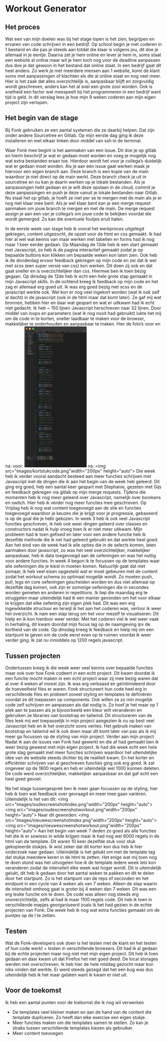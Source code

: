 # Workout Generator
## Het proces
Wat een van mijn doelen was bij het stage lopen is het zien, begrijpen en ervaren van code schrijven in een bedrijf. Op school begin je met coderen in 1 bestand en die pas je steeds aan totdat die klaar is volgens jou, dit doe je allemaal in je eentje. Daarna zet je hem online en lever je hem in, soms staat een website al online maar wil je hem toch nog voor de deadline aanpassen dus doe je dat gewoon in het bestand dat online staat. In een bedrijf gaat dit heel anders. Zo werk je met meerdere mensen aan 1 website, komt de klant soms met aanpassingen of klachten als die al online staat en nog veel meer. Hier is het zaak dat alles overzichtelijk is, aanpasbaar blijft en zorgvuldig wordt geschreven, anders kan het al snel een grote zooi worden. Ook is snelheid een factor wat meespeelt bij het programmeren in een bedrijf want tijd is geld. In dit verslag lees je hoe mijn 9 weken coderen aan mijn eigen project zijn verlopen. 

## Het begin van de stage
Bij Fonk gebruiken ze een aantal systemen die ze daarbij helpen. Dat zijn onder andere Sourcetree en Gitlab. Op mijn eerste dag ging ik deze installeren en met elkaar linken door middel van ssh in de terminal. 

Waar Fonk mee begint is het aanmaken van een issue. Dit doe je op gitlab en hierin beschrijf je wat er gedaan moet worden en voeg je mogelijk nog wat extra bestanden eraan toe. Hierdoor wordt het voor je collega’s duidelijk wat er gedaan moet worden. 
Als je aan een issue gaat werken maak je hiervoor een eigen branch aan. Deze branch is een kopie van de main waardoor je niet direct op de main werkt. Deze branch check je uit in sourcetree en nu kan je daarin werken op je lokale bestanden. Als je aanpassingen hebt gedaan en je wilt deze opslaan in de cloud, commit je deze aanpassingen en push je deze vanuit je lokale bestanden naar Gitlab. Nu staat het op gitlab, je hoeft ze niet per se te mergen met de main als je er nog niet klaar mee bent. 
Als je wel klaar bent kan je een merge request aanmaken om jouw branch te mergen en met de main. De merge request assign je aan een van je collega’s om jouw code te bekijken voordat die wordt gemerged. Zo kan die eventuele foutjes eruit halen.

In de eerste week van stage heb ik vooral het werkproces uitgelegd gekregen, content uitgezocht, de opzet voor de html en css gemaakt. Ik had hier al wel wat kennis van maar werken met tabellen en forms had ik nog maar 1 keer eerder gedaan. 
Op Maandag de 13de heb ik een start gemaakt met Javascript, zo heb ik de pagina interactief gemaakt zodat je op bepaalde buttons kon klikken om bepaalde weken kon laten zien. Ook heb ik de donderdag ervoor feedback gekregen op mijn code en zei dat ik wel met scss (een super versie van css) kon werken. Dit doen zij ook en dat gaat sneller en is overzichtelijker dan css. Hiermee ben ik toen bezig gegaan.
Op dinsdag de 12de heb ik echt een hele grote stap gemaakt in mijn Javascript skills. In de ochtend kreeg ik feedback op mijn code en het zag er allemaal erg goed uit. Ik was erg goed bezig met scss en de javascript werkte ook. Wel kon er nog veel ingekort worden (wat ik ook zelf al dacht) in de javascript (ook in de html maar dat komt later). Ze gaf mij wat bronnen, hebben hier en daar wat gespart en wat er uitkwam had ik echt niet gedacht. Ik heb ~ 150 lijnen Javascript herschreven naar 32 lijnen. Door middel van loops en parameters (wat ik nog nooit had gebruikt) lukte het mij om de code in te korten, sneller laadbaar te maken voor de browser, makkelijker te onderhouden en aanpasbaar te maken. Hier de foto’s voor en na:
voor: <img src="images/langstukcode.png" width="200px" height="auto"> na: <img src="images/kortstukcode.png"width="200px" height="auto">
Die week heb ik verder vooral aandacht besteed aan meer functies schrijven met Javascript met de dingen die ik aan het begin van de week heb geleerd. Dit ging erg goed, heb een aantal keer gespart met Stephanie, gezeten met Gijs en feedback gekregen via gitlab op mijn merge requests. Tijdens die momenten heb ik nog meer geleerd over Javascript, namelijk over booleans en switch. Hier heb ik verder nog meer functies mee geschreven. 
Op Vrijdag heb ik nog wat content toegevoegd aan de site en functies toegevoegd waardoor je keuzes die je krijgt voor je progressie, gebaseerd is op de goal die je hebt gekozen. 
In week 3 heb ik ook veel Javascript functies geschreven, ik heb ook weer dingen geleerd over classes en constructors nadat ik hulp vroeg toen ik er niet meer uitkwam. Mijn probleem had ik toen gefixed en later voor een andere functie heb ik dezelfde methode die ik net had geleerd gebruikt en dat werkte heel goed. Aan het eind van de week had ik alle opties die in de selects komen, laten aanmaken door javascript, zo was het veel overzichtelijker, makkelijker aanpasbaar, heb ik data toegevoegd aan de oefeningen en was het nuttig voor andere functies. 
In week 4 begon ik te focussen op de templates waar alle oefeningen die je kiest in moeten komen. Natuurlijk gaat dat niet zomaar, ik heb veel eisen opgesteld wat er moet gebeuren met de content zodat het workout schema zo optimaal mogelijk wordt. Zo moeten push, pull, legs en core oefeningen gescheiden worden en dus niet allemaal op dezelfde dag komen, ook zijn er sommige oefeningen die in secondes worden gemeten en anderen in repetitions. Ik liep die maandag erg te struggelen maar uiteindelijk had ik een manier gevonden om het voor elkaar te krijgen dat elke oefening zijn eigen plek had. Dit was een erg ingewikkelde structuur en terwijl ik het aan het coderen was, verloor ik weer het overzicht. Ik nam een stap terug om het voor mezelf te visualiseren. Dit hielp en ik kon hierdoor weer verder. Met het coderen viel ik wel weer vaak in herhaling, dit kwam doordat mijn focus lag op de naamgeving ipv de kortheid van de code. Op dinsdag kreeg ik feedback en hielp mij om een startpunt te geven om de code eerst even op te ruimen voordat ik weer verder ging. Ik zat nu inmiddels op 1200 regels javascript. 

## Tussen projecten
Ondertussen kreeg ik die week weer veel kennis over bepaalde functies maar ook over hoe Fonk codeert in een echt project. Dit kwam doordat ik een functie mocht maken in een echt project waar zij mee bezig waren dat al over 4 weken af moest zijn. Ik was erg verbaasd en geïntimideerd door de hoeveelheid files er waren. Fonk structureert hun code heel erg in verschillende files en probeert zoveel styling en templates te definiëren voordat ze dit toepassen op components. Ook willen ze zo min mogelijk code zelf schrijven en aanpassen als dat nodig is. Zo hoef je het maar op 1 plek aan te passen als je bijvoorbeeld een kleur wilt veranderen en gebruiken ze libraries van bootstrap en tailwind. Dit structureren van de files leek mij wel toepasselijk in mijn project aangezien ik nu op best veel Javascript heb en ik het overzicht soms verlies. Het gebruik maken van bootstrap en tailwind wil ik ook doen maar dit komt later van pas als ik mij meer ga focussen op de styling van mijn project. 
Verder aan mijn project
Nadat ik aan de issues van Fonk had gewerkt en die af had gemaakt ben ik weer bezig geweest met mijn eigen project. Ik had die week echt een hele grote slag gemaakt met meer functies schrijven waardoor het uiteindelijke idee van de website steeds dichter bij de realiteit kwam. En het korter en efficiënter schrijven van al geschreven functies ging ook erg goed. Ik zat ongeveer op de 1800 regels en heb er uiteindelijk wel 1000 kunnen deleten. De code werd overzichtelijker, makkelijker aanpasbaar en dat gaf echt een heel goed gevoel. 

Na het stage tussengesprek ben ik meer gaan focussen op de styling, hier heb ik toen wat feedback over gevraagd en meer mee gaan variëren. Uiteindelijk is het van dit:
<img src="images/oudescreenshotindex.png"width="200px" height="auto"><img src="images/oudescreenshotworkout.png"width="200px" height="auto">
Naar dit geworden:
<img src="images/nieuwescreenshotindex.png"width="200px" height="auto"><img src="images/nieuwescreenshotworkout.png"width="200px" height="auto">
Aan het begin van week 7 deden zo goed als alle functies het die ik er sowieso in wilde krijgen maar ik had nog wel 6000 regels in de html van de template. Dit waren 10 keer dezelfde stuk voor stuk gekopieerde stukjes. Ik wist zeker dat dit korter kon dus heb ik hier onderzoek naar gedaan. Uiteindelijk is het gelukt om met de template tag dat stukje meerdere keren in de html te zetten. Het enige wat mij toen nog te doen stond was het uitvogelen hoe ik de template iedere week iets kon veranderen zodat de intensiteit elke week wat hoger wordt. Dit is uiteindelijk gelukt, dit heb ik gedaan door het aantal weken te pakken en dit te delen door het startpunt. Zo is het startpunt van de reps of seconden en het eindpunt in een cycle van 4 weken als van 7 weken. Alleen de stap waarin de intensiteit omhoog gaat is groter bij 4 weken dan 7 weken. Dit was een erg leuke functie om te doen. De code was alleen nog steeds erg onoverzichtelijk, zelfs al had ik maar 1100 regels code. Dit heb ik toen in verschillende mapjes georganiseerd zoals ik het had gezien in de echte projecten van Fonk. Die week heb ik nog wat extra functies gemaakt om de puntjes op de I te zetten. 

## Testen
Wat de Fonk-developers ook doen is het testen met de klant en het testen of hun code werkt + testen in verschillende browsers. Dit had ik al gedaan bij de echte projecten maar nog niet met mijn eigen project. Dit heb ik toen gedaan en daar kwam uit dat Firefox het niet goed deed. De local storages werden niet overschreven. Ik heb hier de hele middag gezocht maar kon niks vinden dat werkte. Er werd steeds gezegd dat het een bug was dus uiteindelijk heb ik het maar gelaten want ik kwam er niet uit. 

## Voor de toekomst
Ik heb een aantal punten voor de toekomst die ik nog wil verwerken
- De templates veel kleiner maken en aan de hand van de content die template dupliceren. Zo heeft dan elke exercise een eigen stukje. 
- Meer functies maken om die templates samen te stellen. Zo kan je straks tussen verschillende templates kiezen als gebruiker.
- Meer content toevoegen

